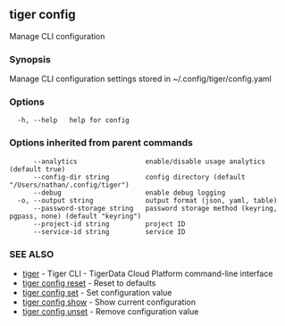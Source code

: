 ## tiger config

Manage CLI configuration

### Synopsis

Manage CLI configuration settings stored in ~/.config/tiger/config.yaml

### Options

```
  -h, --help   help for config
```

### Options inherited from parent commands

```
      --analytics                 enable/disable usage analytics (default true)
      --config-dir string         config directory (default "/Users/nathan/.config/tiger")
      --debug                     enable debug logging
  -o, --output string             output format (json, yaml, table)
      --password-storage string   password storage method (keyring, pgpass, none) (default "keyring")
      --project-id string         project ID
      --service-id string         service ID
```

### SEE ALSO

* [tiger](tiger.md)	 - Tiger CLI - TigerData Cloud Platform command-line interface
* [tiger config reset](tiger_config_reset.md)	 - Reset to defaults
* [tiger config set](tiger_config_set.md)	 - Set configuration value
* [tiger config show](tiger_config_show.md)	 - Show current configuration
* [tiger config unset](tiger_config_unset.md)	 - Remove configuration value

